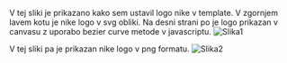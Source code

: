 V tej sliki je prikazano kako sem ustavil logo nike v template. V zgornjem lavem kotu je nike logo v svg obliki. Na desni strani po je logo prikazan v canvasu z uporabo bezier curve metode v javascriptu.
![Slika1](https://github.com/user-attachments/assets/938e15de-316c-4e8f-9a36-95e868d19ead)

V tej sliki pa je prikazan nike logo v png formatu. 
![Slika2](https://github.com/user-attachments/assets/f2a63df2-4b14-401a-a45e-a71d6f112dd8)
